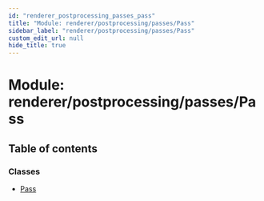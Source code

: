 ```yaml
---
id: "renderer_postprocessing_passes_pass"
title: "Module: renderer/postprocessing/passes/Pass"
sidebar_label: "renderer/postprocessing/passes/Pass"
custom_edit_url: null
hide_title: true
---
```


# Module: renderer/postprocessing/passes/Pass

## Table of contents

### Classes

- [Pass](../classes/renderer_postprocessing_passes_pass.pass.md)
